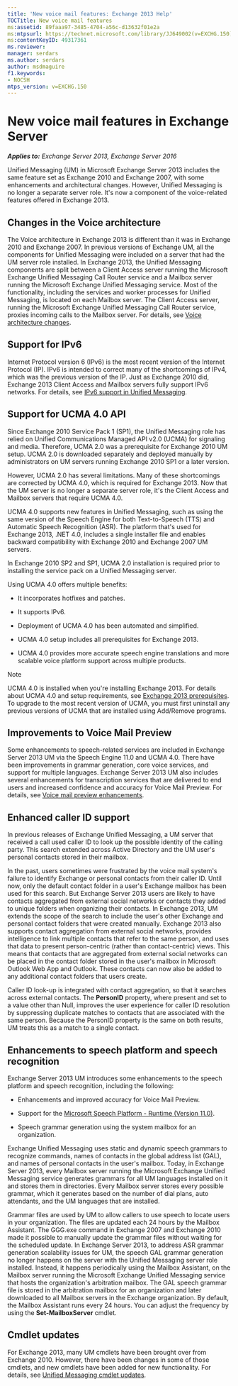 ```yaml
---
title: 'New voice mail features: Exchange 2013 Help'
TOCTitle: New voice mail features
ms:assetid: 89faaa97-3485-4704-a56c-d13632f01e2a
ms:mtpsurl: https://technet.microsoft.com/library/JJ649002(v=EXCHG.150)
ms:contentKeyID: 49317361
ms.reviewer: 
manager: serdars
ms.author: serdars
author: msdmaguire
f1.keywords:
- NOCSH
mtps_version: v=EXCHG.150
---
```


# New voice mail features in Exchange Server

_**Applies to:** Exchange Server 2013, Exchange Server 2016_

Unified Messaging (UM) in Microsoft Exchange Server 2013 includes the same feature set as Exchange 2010 and Exchange 2007, with some enhancements and architectural changes. However, Unified Messaging is no longer a separate server role. It's now a component of the voice-related features offered in Exchange 2013.

## Changes in the Voice architecture

The Voice architecture in Exchange 2013 is different than it was in Exchange 2010 and Exchange 2007. In previous versions of Exchange UM, all the components for Unified Messaging were included on a server that had the UM server role installed. In Exchange 2013, the Unified Messaging components are split between a Client Access server running the Microsoft Exchange Unified Messaging Call Router service and a Mailbox server running the Microsoft Exchange Unified Messaging service. Most of the functionality, including the services and worker processes for Unified Messaging, is located on each Mailbox server. The Client Access server, running the Microsoft Exchange Unified Messaging Call Router service, proxies incoming calls to the Mailbox server. For details, see [Voice architecture changes](voice-architecture-changes-exchange-2013-help.md).

## Support for IPv6

Internet Protocol version 6 (IPv6) is the most recent version of the Internet Protocol (IP). IPv6 is intended to correct many of the shortcomings of IPv4, which was the previous version of the IP. Just as Exchange 2010 did, Exchange 2013 Client Access and Mailbox servers fully support IPv6 networks. For details, see [IPv6 support in Unified Messaging](ipv6-support-in-unified-messaging-exchange-2013-help.md).

## Support for UCMA 4.0 API

Since Exchange 2010 Service Pack 1 (SP1), the Unified Messaging role has relied on Unified Communications Managed API v2.0 (UCMA) for signaling and media. Therefore, UCMA 2.0 was a prerequisite for Exchange 2010 UM setup. UCMA 2.0 is downloaded separately and deployed manually by administrators on UM servers running Exchange 2010 SP1 or a later version.

However, UCMA 2.0 has several limitations. Many of these shortcomings are corrected by UCMA 4.0, which is required for Exchange 2013. Now that the UM server is no longer a separate server role, it's the Client Access and Mailbox servers that require UCMA 4.0.

UCMA 4.0 supports new features in Unified Messaging, such as using the same version of the Speech Engine for both Text-to-Speech (TTS) and Automatic Speech Recognition (ASR). The platform that's used for Exchange 2013, .NET 4.0, includes a single installer file and enables backward compatibility with Exchange 2010 and Exchange 2007 UM servers.

In Exchange 2010 SP2 and SP1, UCMA 2.0 installation is required prior to installing the service pack on a Unified Messaging server.

Using UCMA 4.0 offers multiple benefits:

  - It incorporates hotfixes and patches.

  - It supports IPv6.

  - Deployment of UCMA 4.0 has been automated and simplified.

  - UCMA 4.0 setup includes all prerequisites for Exchange 2013.

  - UCMA 4.0 provides more accurate speech engine translations and more scalable voice platform support across multiple products.

> [!NOTE]
> UCMA 4.0 is installed when you're installing Exchange 2013. For details about UCMA 4.0 and setup requirements, see <A href="exchange-2013-prerequisites-exchange-2013-help.md">Exchange 2013 prerequisites</A>. To upgrade to the most recent version of UCMA, you must first uninstall any previous versions of UCMA that are installed using Add/Remove programs.

## Improvements to Voice Mail Preview

Some enhancements to speech-related services are included in Exchange Server 2013 UM via the Speech Engine 11.0 and UCMA 4.0. There have been improvements in grammar generation, core voice services, and support for multiple languages. Exchange Server 2013 UM also includes several enhancements for transcription services that are delivered to end users and increased confidence and accuracy for Voice Mail Preview. For details, see [Voice mail preview enhancements](voice-mail-preview-enhancements-exchange-2013-help.md).

## Enhanced caller ID support

In previous releases of Exchange Unified Messaging, a UM server that received a call used caller ID to look up the possible identity of the calling party. This search extended across Active Directory and the UM user's personal contacts stored in their mailbox.

In the past, users sometimes were frustrated by the voice mail system's failure to identify Exchange or personal contacts from their caller ID. Until now, only the default contact folder in a user's Exchange mailbox has been used for this search. But Exchange Server 2013 users are likely to have contacts aggregated from external social networks or contacts they added to unique folders when organizing their contacts. In Exchange 2013, UM extends the scope of the search to include the user's other Exchange and personal contact folders that were created manually. Exchange 2013 also supports contact aggregation from external social networks, provides intelligence to link multiple contacts that refer to the same person, and uses that data to present person-centric (rather than contact-centric) views. This means that contacts that are aggregated from external social networks can be placed in the contact folder stored in the user's mailbox in Microsoft Outlook Web App and Outlook. These contacts can now also be added to any additional contact folders that users create.

Caller ID look-up is integrated with contact aggregation, so that it searches across external contacts. The **PersonID** property, where present and set to a value other than Null, improves the user experience for caller ID resolution by suppressing duplicate matches to contacts that are associated with the same person. Because the PersonID property is the same on both results, UM treats this as a match to a single contact.

## Enhancements to speech platform and speech recognition

Exchange Server 2013 UM introduces some enhancements to the speech platform and speech recognition, including the following:

- Enhancements and improved accuracy for Voice Mail Preview.

- Support for the [Microsoft Speech Platform - Runtime (Version 11.0)](https://www.microsoft.com/download/details.aspx?id=27225).

- Speech grammar generation using the system mailbox for an organization.

Exchange Unified Messaging uses static and dynamic speech grammars to recognize commands, names of contacts in the global address list (GAL), and names of personal contacts in the user's mailbox. Today, in Exchange Server 2013, every Mailbox server running the Microsoft Exchange Unified Messaging service generates grammars for all UM languages installed on it and stores them in directories. Every Mailbox server stores every possible grammar, which it generates based on the number of dial plans, auto attendants, and the UM languages that are installed.

Grammar files are used by UM to allow callers to use speech to locate users in your organization. The files are updated each 24 hours by the Mailbox Assistant. The GGG.exe command in Exchange 2007 and Exchange 2010 made it possible to manually update the grammar files without waiting for the scheduled update. In Exchange Server 2013, to address ASR grammar generation scalability issues for UM, the speech GAL grammar generation no longer happens on the server with the Unified Messaging server role installed. Instead, it happens periodically using the Mailbox Assistant, on the Mailbox server running the Microsoft Exchange Unified Messaging service that hosts the organization's arbitration mailbox. The GAL speech grammar file is stored in the arbitration mailbox for an organization and later downloaded to all Mailbox servers in the Exchange organization. By default, the Mailbox Assistant runs every 24 hours. You can adjust the frequency by using the **Set-MailboxServer** cmdlet.

## Cmdlet updates

For Exchange 2013, many UM cmdlets have been brought over from Exchange 2010. However, there have been changes in some of those cmdlets, and new cmdlets have been added for new functionality. For details, see [Unified Messaging cmdlet updates](unified-messaging-cmdlet-updates-exchange-2013-help.md).
